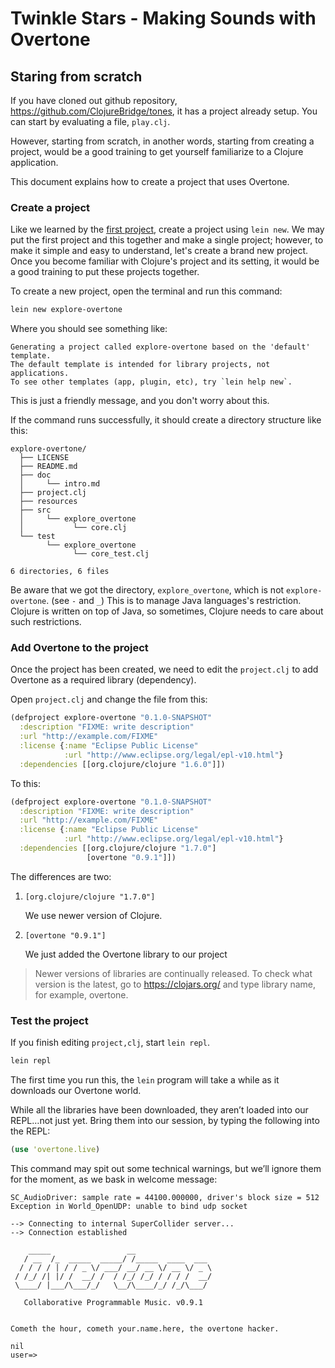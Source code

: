 Twinkle Stars - Making Sounds with Overtone
===========================================

Staring from scratch
---------------------

If you have cloned out github repository,
https://github.com/ClojureBridge/tones,
it has a project already setup.
You can start by evaluating a file, `play.clj`.

However, starting from scratch, in another words, starting from
creating a project, would be a good training to get yourself
familiarize to a Clojure application. 

This document explains how to create a project that uses Overtone.

### Create a project

Like we learned by the
[first project](https://github.com/ClojureBridge/drawing/blob/master/curriculum/first-program.md#create-a-project),
create a project using `lein new`.
We may put the first project and this together and make a single
project; however, to make it simple and easy to understand, let's create a
brand new project.
Once you become familiar with Clojure's project and its setting,
it would be a good training to put these projects together.

To create a new project, open the terminal and run this command:

```bash
lein new explore-overtone
```

Where you should see something like:

    Generating a project called explore-overtone based on the 'default' template.
    The default template is intended for library projects, not applications.
    To see other templates (app, plugin, etc), try `lein help new`.

This is just a friendly message, and you don't worry about this.

If the command runs successfully, it should create a directory structure like this:

```
explore-overtone/
  ├── LICENSE
  ├── README.md
  ├── doc
  │     └── intro.md
  ├── project.clj
  ├── resources
  ├── src
  │     └── explore_overtone
  │           └── core.clj
  └── test
        └── explore_overtone
              └── core_test.clj

6 directories, 6 files
```

Be aware that we got the directory, `explore_overtone`, which is not
`explore-overtone`. (see `-` and `_`)
This is to manage Java languages's restriction. Clojure is written on
top of Java, so sometimes, Clojure needs to care about such restrictions.


### Add Overtone to the project

Once the project has been created, we need to edit the
`project.clj` to add Overtone as a required library (dependency).

Open `project.clj` and change the file from this:

```clojure
(defproject explore-overtone "0.1.0-SNAPSHOT"
  :description "FIXME: write description"
  :url "http://example.com/FIXME"
  :license {:name "Eclipse Public License"
            :url "http://www.eclipse.org/legal/epl-v10.html"}
  :dependencies [[org.clojure/clojure "1.6.0"]])
```

To this:

```clojure
(defproject explore-overtone "0.1.0-SNAPSHOT"
  :description "FIXME: write description"
  :url "http://example.com/FIXME"
  :license {:name "Eclipse Public License"
            :url "http://www.eclipse.org/legal/epl-v10.html"}
  :dependencies [[org.clojure/clojure "1.7.0"]
                 [overtone "0.9.1"]])
```

The differences are two:

1. `[org.clojure/clojure "1.7.0"]`

    We use newer version of Clojure.

2. `[overtone "0.9.1"]`

    We just added the Overtone library to our project


> Newer versions of libraries are continually released.
> To check what version is the latest,  go to https://clojars.org/ and
> type library name, for example, overtone.


### Test the project

If you finish editing `project,clj`, start `lein repl`.

```bash
lein repl
```

The first time you run this, the `lein` program will take a while as
it downloads our Overtone world.

While all the libraries have been downloaded, they aren’t loaded into
our REPL&#x2026;not just yet. Bring them into our session, by typing the
following into the REPL:

```clojure
(use 'overtone.live)
```

This command may spit out some technical warnings, but we’ll ignore
them for the moment, as we bask in welcome message:

    SC_AudioDriver: sample rate = 44100.000000, driver's block size = 512
    Exception in World_OpenUDP: unable to bind udp socket

    --> Connecting to internal SuperCollider server...
    --> Connection established

        _____                 __
       / __  /_  _____  _____/ /_____  ____  ___
      / / / / | / / _ \/ ___/ __/ __ \/ __ \/ _ \
     / /_/ /| |/ /  __/ /  / /_/ /_/ / / / /  __/
     \____/ |___/\___/_/   \__/\____/_/ /_/\___/

       Collaborative Programmable Music. v0.9.1


    Cometh the hour, cometh your.name.here, the overtone hacker.

    nil
    user=>

